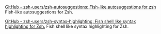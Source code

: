
[GitHub - zsh-users/zsh-autosuggestions: Fish-like autosuggestions for zsh](https://github.com/zsh-users/zsh-autosuggestions)
Fish-like autosuggestions for Zsh.

[GitHub - zsh-users/zsh-syntax-highlighting: Fish shell like syntax highlighting for Zsh.](https://github.com/zsh-users/zsh-syntax-highlighting)
Fish shell like syntax highlighting for Zsh.
